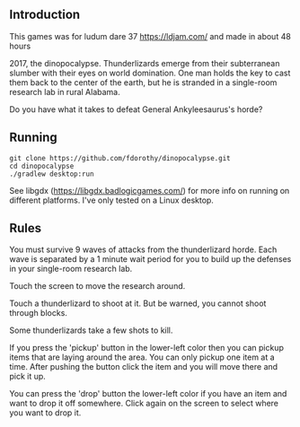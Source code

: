 Introduction
------------

This games was for ludum dare 37 https://ldjam.com/ and made in about 48 hours

2017, the dinopocalypse. Thunderlizards emerge from their subterranean slumber
with their eyes on world domination. One man holds the key to cast them back
to the center of the earth, but he is stranded in a single-room research lab
in rural Alabama.

Do you have what it takes to defeat General Ankyleesaurus's horde?

Running
-------

```
git clone https://github.com/fdorothy/dinopocalypse.git
cd dinopocalypse
./gradlew desktop:run
```

See libgdx (https://libgdx.badlogicgames.com/) for more info on running
on different platforms. I've only tested on a Linux desktop.

Rules
-----

You must survive 9 waves of attacks from the thunderlizard horde. Each wave
is separated by a 1 minute wait period for you to build up the defenses in
your single-room research lab.

Touch the screen to move the research around.

Touch a thunderlizard to shoot at it. But be warned, you cannot shoot through blocks.

Some thunderlizards take a few shots to kill.

If you press the 'pickup' button in the lower-left color then you can pickup
items that are laying around the area. You can only pickup one item at a time.
After pushing the button click the item and you will move there and pick it up.

You can press the 'drop' button the lower-left color if you have an item and
want to drop it off somewhere. Click again on the screen to select where you
want to drop it.
